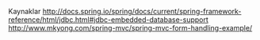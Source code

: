 Kaynaklar
http://docs.spring.io/spring/docs/current/spring-framework-reference/html/jdbc.html#jdbc-embedded-database-support
http://www.mkyong.com/spring-mvc/spring-mvc-form-handling-example/